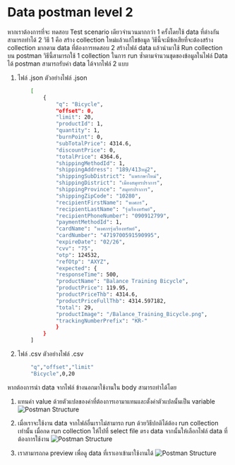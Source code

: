 # Data postman level 2
หากเราต้องการที่จะ ทดสอบ Test scenario เดียวจำนวนมากกว่า 1 ครั้งโดยใช้ data ที่ต่างกัน สามารถทำได้ 2 วิธี 
    1 คือ สร้าง collection ใหม่แล้วแก้ไขข้อมูล วิธีนี้จะมีข้อเสียที่จะต้องสร้าง collection มากตาม data ที่ต้องการทดสอบ
    2 สร้างไฟล์ data แล้วนำมาใช้ Run collection บน postman วิธีนี้สามารถใช้ 1 collection ในการ run ซ้ำตามจำนวนชุดของข้อมูลในไฟล์ Data ได้
postman สามารถรับค่า data ได้จากไฟล์ 2 แบบ 

1. ไฟล์ .json
    ตัวอย่างไฟล์ .json
    ```sh
        [
            {
                "q": "Bicycle",
                "offset": 0,
                "limit": 20,
                "productId": 1,
                "quantity": 1,
                "burnPoint": 0,
                "subTotalPrice": 4314.6,
                "discountPrice": 0,
                "totalPrice": 4364.6,
                "shippingMethodId": 1,
                "shippingAddress": "189/413หมู่2",
                "shippingSubDistrict": "แพรกษาใหม่",
                "shippingDistrict": "เมืองสมุทรปราการ",
                "shippingProvince": "สมุทรปราการ",
                "shippingZipCode": "10280",
                "recipientFirstName": "พงศกร",
                "recipientLastName": "รุ่งเรืองทรัพย์",
                "recipientPhoneNumber": "090912799",
                "paymentMethodId": 1,
                "cardName": "พงศกรรุ่งเรืองทรัพย์",
                "cardNumber": "4719700591590995",
                "expireDate": "02/26",
                "cvv": "75",
                "otp": 124532,
                "refOtp": "AXYZ",
                "expected": {
                "responseTime": 500,
                "productName": "Balance Training Bicycle",
                "productPrice": 119.95,
                "productPriceThb": 4314.6,
                "productPriceFullThb": 4314.597182,
                "total": 29,
                "productImage": "/Balance_Training_Bicycle.png",
                "trackingNumberPrefix": "KR-"
                }
            }
        ]
    ```
2. ไฟล์ .csv
    ตัวอย่างไฟล์ .csv    
    ```sh
        "q","offset","limit"
        "Bicycle",0,20
    ```

หากต้องการนำ data จากไฟล์ ข้างนอกมาใช้งานใน body สามารถทำได้โดย


1. แทนค่า value ด้วยตัวแปลของค่าที่ต้องการเอามาแทนและตั้งค่าตัวแปลนั้นเป็น variable
     ![Postman Structure](/images/usedata-in-body.png)

2. เมื่อเราจะใช้งาน data จากไฟล์อื่นเราไม่สามารถ run ด้วยวิธีปกติได้ต้อง run collection เท่านั้น เมื่อกด run collection ให้ไปที่ select file ตรง data จากนั้นให้เลือกไฟล์ data ที่ต้องการใช้งาน 
    ![Postman Structure](/images/selectdata.png)

3. เราสามารถกด preview เพื่อดู data ที่เราเอาเข้ามาใช้งานได้
    ![Postman Structure](/images/file-data.png)

